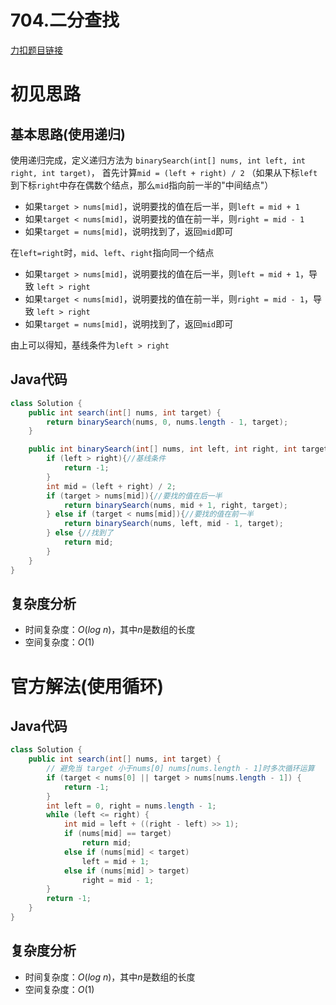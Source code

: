 # 704.二分查找

[力扣题目链接](https://leetcode-cn.com/problems/binary-search/)


# 初见思路

## 基本思路(使用递归)
使用递归完成，定义递归方法为 `binarySearch(int[] nums, int left, int right, int target)`，
首先计算`mid = (left + right) / 2` （如果从下标`left`到下标`right`中存在偶数个结点，那么`mid`指向前一半的"中间结点"）

- 如果`target > nums[mid]`，说明要找的值在后一半，则`left = mid + 1`
- 如果`target < nums[mid]`，说明要找的值在前一半，则`right = mid - 1`
- 如果`target = nums[mid]`，说明找到了，返回`mid`即可

在`left=right`时，`mid`、`left`、`right`指向同一个结点
- 如果`target > nums[mid]`，说明要找的值在后一半，则`left = mid + 1`，导致 `left > right`
- 如果`target < nums[mid]`，说明要找的值在前一半，则`right = mid - 1`，导致 `left > right`
- 如果`target = nums[mid]`，说明找到了，返回`mid`即可

由上可以得知，基线条件为`left > right`

## Java代码
```java
class Solution {
    public int search(int[] nums, int target) {
        return binarySearch(nums, 0, nums.length - 1, target);
    }

    public int binarySearch(int[] nums, int left, int right, int target){
        if (left > right){//基线条件
            return -1;
        }
        int mid = (left + right) / 2;
        if (target > nums[mid]){//要找的值在后一半
            return binarySearch(nums, mid + 1, right, target);
        } else if (target < nums[mid]){//要找的值在前一半
            return binarySearch(nums, left, mid - 1, target);
        } else {//找到了
            return mid;
        }
    }
}
```

## 复杂度分析
- 时间复杂度：$O(log\ n)$，其中$n$是数组的长度
- 空间复杂度：$O(1)$

# 官方解法(使用循环)

## Java代码
```java
class Solution {
    public int search(int[] nums, int target) {
        // 避免当 target 小于nums[0] nums[nums.length - 1]时多次循环运算
        if (target < nums[0] || target > nums[nums.length - 1]) {
            return -1;
        }
        int left = 0, right = nums.length - 1;
        while (left <= right) {
            int mid = left + ((right - left) >> 1);
            if (nums[mid] == target)
                return mid;
            else if (nums[mid] < target)
                left = mid + 1;
            else if (nums[mid] > target)
                right = mid - 1;
        }
        return -1;
    }
}
```

## 复杂度分析
- 时间复杂度：$O(log\ n)$，其中$n$是数组的长度
- 空间复杂度：$O(1)$